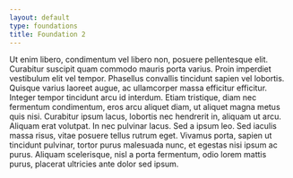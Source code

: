 ```yaml
---
layout: default
type: foundations
title: Foundation 2
---
```


Ut enim libero, condimentum vel libero non, posuere pellentesque elit. Curabitur suscipit quam commodo mauris porta varius. Proin imperdiet vestibulum elit vel tempor. Phasellus convallis tincidunt sapien vel lobortis. Quisque varius laoreet augue, ac ullamcorper massa efficitur efficitur. Integer tempor tincidunt arcu id interdum. Etiam tristique, diam nec fermentum condimentum, eros arcu aliquet diam, ut aliquet magna metus quis nisi. Curabitur ipsum lacus, lobortis nec hendrerit in, aliquam ut arcu. Aliquam erat volutpat. In nec pulvinar lacus. Sed a ipsum leo. Sed iaculis massa risus, vitae posuere tellus rutrum eget. Vivamus porta, sapien ut tincidunt pulvinar, tortor purus malesuada nunc, et egestas nisi ipsum ac purus. Aliquam scelerisque, nisl a porta fermentum, odio lorem mattis purus, placerat ultricies ante dolor sed ipsum.